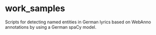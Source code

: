 # work_samples
Scripts for detecting named entities in German lyrics based on WebAnno annotations by using a German spaCy model.
